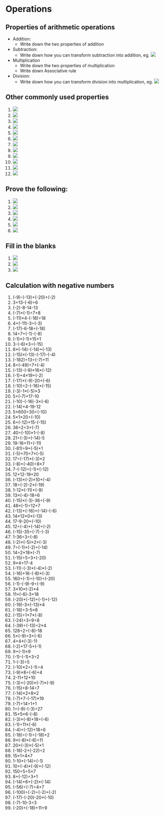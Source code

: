 # Operations

## Properties of arithmetic operations
* Addition:
	* Write down the two properties of addition
* Subtraction:
	* Write down how you can transform subtraction into addition, eg. <img src="https://render.githubusercontent.com/render/math?math=a-b">
* Multiplication
	* Write down the two properties of multiplication
	* Write down Associative rule 
* Division:
	* Write down how you can transform division into multiplication, eg. <img src="https://render.githubusercontent.com/render/math?math=a/b">

## Other commonly used properties
1. <img src="https://render.githubusercontent.com/render/math?math=a-(b%2Bc) =">
2. <img src="https://render.githubusercontent.com/render/math?math=a-(b-c%2Bd)=">
3. <img src="https://render.githubusercontent.com/render/math?math=-(-x)=">
4. <img src="https://render.githubusercontent.com/render/math?math=(-a)\cdot b=">
5. <img src="https://render.githubusercontent.com/render/math?math=(-a)\cdot (-b)=">
6. <img src="https://render.githubusercontent.com/render/math?math=(-a)\div a =">
7. <img src="https://render.githubusercontent.com/render/math?math=a*\frac{1}{a}=">
8. <img src="https://render.githubusercontent.com/render/math?math=1\div\frac{1}{a}=">
9. <img src="https://render.githubusercontent.com/render/math?math=a\div (b\div c)=">
10. <img src="https://render.githubusercontent.com/render/math?math=a\div (b\cdot c)=">
11. <img src="https://render.githubusercontent.com/render/math?math=a\cdot b \div c=a \cdot (?)"> 
12. <img src="https://render.githubusercontent.com/render/math?math=(-1) \cdot a =">
## Prove the following:
1. <img src="https://render.githubusercontent.com/render/math?math=-x-y = -(x%2By)">
2. <img src="https://render.githubusercontent.com/render/math?math=-a %2B b = b - a">
3. <img src="https://render.githubusercontent.com/render/math?math=x \frac{1}{x}= 1">
4. <img src="https://render.githubusercontent.com/render/math?math=\frac{1}{x} \cdot\frac{1}{y}=\frac{1}{xy}">
5. <img src="https://render.githubusercontent.com/render/math?math=\frac{a}{\frac{b}{c}} =\frac{ac}{b}">
6. <img src="https://render.githubusercontent.com/render/math?math=-(-x)=x">
 ## Fill in the blanks 
1. <img src="https://render.githubusercontent.com/render/math?math=(x%2By)\div(xy)=?%2B?">
2. <img src="https://render.githubusercontent.com/render/math?math=a*b%2Ba=a*(?)">
3. <img src="https://render.githubusercontent.com/render/math?math=a \div 2 * 4= ?">
## Calculation with negative numbers
 1. (-9)-(-13)+(-20)+(-2) 
 1. 3+13-(-6)÷6 
 1. (-2)-8-14-13 
 1. (-7)×(-1)÷7+8 
 1. (-11)×4-(-18)÷18 
 1. 4+(-11)-3÷(-3) 
 1. (-17)-6-18÷(-18) 
 1. 14÷7+(-1)-(-8) 
 1. (-1)×(-1)+15+1 
 1. 3-(-6)×3÷(-15) 
 1. 6×(-14)-(-14)+(-13) 
 1. (-15)×(-13)-(-17)-(-4) 
 1. (-182)÷13÷(-7)+11 
 1. 8+(-49)÷7+(-4) 
 1. (-13)-(-9)×16×(-12) 
 1. (-1)+4×19+(-2) 
 1. (-17)×(-9)-20+(-6) 
 1. (-10)÷2-(-16)×(-15) 
 1. (-3)-1×(-5)×3 
 1. 5+(-7)+17-10 
 1. (-10)-(-16)-3×(-6) 
 1. (-14)+4-19-12 
 1. 5×600÷30÷(-10) 
 1. 5×1×20÷(-10) 
 1. 6+(-12)+15-(-15) 
 1. 36÷2÷3+(-7) 
 1. 40÷(-10)×1-(-8) 
 1. 21÷(-3)+(-14)-5 
 1. 19-16+11÷(-11) 
 1. (-81)÷9+(-5)+1 
 1. (-5)+70÷7×(-5) 
 1. 17÷(-17)×(-3)×2 
 1. (-8)+(-40)÷8×7 
 1. 7-(-12)÷(-1)+(-12) 
 1. 12+12-19+20 
 1. (-13)×(-2)×10+(-4) 
 1. 18÷(-2)-2×(-19) 
 1. 1-12×(-11)+(-9) 
 1. 13×(-4)-18÷6 
 1. (-15)×(-3)-36÷(-9) 
 1. 48×(-1)÷12+7 
 1. (-13)+(-16)+(-14)-(-6) 
 1. 14×12×0×(-13) 
 1. 17-9-20+(-10) 
 1. 12÷(-4)+(-14)+(-2) 
 1. (-15)-35÷(-7)-(-3) 
 1. 1-36÷3÷(-8) 
 1. (-2)×(-5)×2×(-3) 
 1. 7÷(-1)×(-2)÷(-14) 
 1. 14÷2×18×(-7) 
 1. (-15)÷5÷3+(-20) 
 1. 9×4+17-4 
 1. (-11)-(-3)×(-4)×(-2) 
 1. (-16)+16-(-8)×(-3) 
 1. 160÷(-1)÷(-10)÷(-20) 
 1. (-1)-(-9)-9÷(-9) 
 1. 3×10×(-2)×4 
 1. 11×(-6)-3+18 
 1. (-20)+(-12)+(-1)+(-12) 
 1. (-19)-3×(-13)×4 
 1. (-18)÷3-5×8 
 1. (-15)÷1+7×(-8) 
 1. (-24)÷3÷9÷8
 1. (-39)÷(-13)÷2×4 
 1. 128÷2÷(-8)-18 
 1. 5×(-9)÷3+(-6) 
 1. 4+4×(-3)-11 
 1. (-2)+17-5+(-1) 
 1. 9+(-1)×9
 1. (-1)-(-1)+3÷2 
 1. 1-(-3)÷5 
 1. (-10)×2÷(-1)÷4 
 1. (-9)×8÷(-6)+4 
 1. 2-11+12+10 
 1. (-3)+(-20)×(-7)×(-9) 
 1. (-15)+8-14÷7 
 1. (-14)×2+8×2 
 1. (-7)+7-(-17)×19 
 1. (-7)÷14÷1+1 
 1. 1÷(-9)-(-3)÷27 
 1. 15+5×6-(-8) 
 1. (-3)×(-8)+18÷(-6) 
 1. (-1)÷11×(-6) 
 1. (-4)+(-12)+18÷6 
 1. (-18)÷(-1)÷(-18)+2 
 1. 9×(-8)×(-6)÷11 
 1. 20×(-3)×(-5)+1 
 1. (-18)-2+(-22)÷2 
 1. 15×1+4×7 
 1. 1-10+(-14)÷(-1) 
 1. 10+(-4)×(-9)+(-12) 
 1. 150÷5÷5×7 
 1. 8+(-12)÷3+1 
 1. (-14)+6+(-2)×(-14) 
 1. (-56)÷(-7)÷4+7 
 1. (-100)÷(-2)÷(-2)+(-2) 
 1. (-17)-(-20)-20×(-10) 
 1. (-7)-10-3÷3 
 1. (-20)+(-18)+11+9